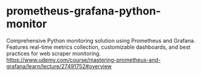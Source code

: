# prometheus-grafana-python-monitor
Comprehensive Python monitoring solution using Prometheus and Grafana. Features real-time metrics collection, customizable dashboards, and best practices for web scraper monitoring.
https://www.udemy.com/course/mastering-prometheus-and-grafana/learn/lecture/27491752#overview
